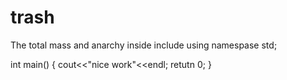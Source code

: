 # trash
The total mass and anarchy inside
include <iostream>
using namespase std;
  
int main()
{
  cout<<"nice work"<<endl;
  retutn 0;
}
